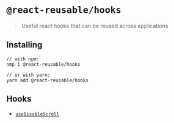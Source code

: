 # `@react-reusable/hooks`

> Useful react hooks that can be reused across applications

## Installing

```
// with npm:
nmp i @react-reusable/hooks

// or with yarn:
yarn add @react-reusable/hooks
```

## Hooks

- [`useDisableScroll`](https://github.com/Golubkov-P/react-reusable/tree/main/packages/hooks/lib/useDisableScroll#readme)
